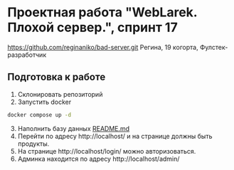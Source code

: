 # Проектная работа "WebLarek. Плохой сервер.", спринт 17
https://github.com/reginaniko/bad-server.git
Регина, 19 когорта, Фулстек-разработчик

## Подготовка к работе
1. Склонировать репозиторий
2. Запустить docker
```bash
docker compose up -d
```
3. Наполнить базу данных
[README.md](.dump%2FREADME.md)
4. Перейти по адресу http://localhost/ и на странице должны быть продукты.
5. На странице http://localhost/login/ можно авторизоваться.
6. Админка находится по адресу http://localhost/admin/

